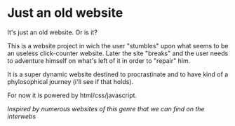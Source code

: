 # Just an old website
It's just an old website. Or is it?

This is a website project in wich the user "stumbles" upon what seems to be an useless click-counter website.
Later the site "breaks" and the user needs to adventure himself on what's left of it in order to "repair" him.

It is a super dynamic website destined to procrastinate and to have kind of a phylosophical journey (i'll see if that holds).

For now it is powered by html/css/javascript.



<i>Inspired by numerous websites of this genre that we can find on the interwebs</i>
